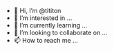 - 👋 Hi, I’m @tititon
- 👀 I’m interested in ...
- 🌱 I’m currently learning ...
- 💞️ I’m looking to collaborate on ...
- 📫 How to reach me ...

<!---
tititon/tititon is a ✨ special ✨ repository because its `README.md` (this file) appears on your GitHub profile.
You can click the Preview link to take a look at your changes.
--->
